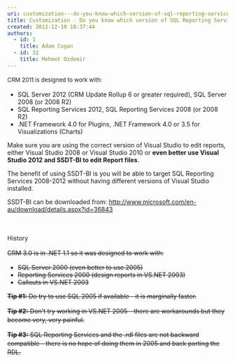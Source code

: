 ```yaml
---
uri: customization---do-you-know-which-version-of-sql-reporting-services-and-visual-studio-you-are-using
title: Customization - Do you know which version of SQL Reporting Services and Visual Studio you are using?
created: 2012-12-10 18:37:44
authors:
  - id: 1
    title: Adam Cogan
  - id: 32
    title: Mehmet Ozdemir
---
```





<span class='intro'> <p> <span class="ssw-rteStyle-FigureNormal"><span style="line-height&#58;1.6;font-size&#58;13px;">CRM 2011 is designed to work with&#58;</span><br></span></p><ul><li>SQL Server 2012 (CRM Update Rollup 6 or greater required), SQL Server 2008 (or 2008 R2)</li><li>SQL Reporting Services 2012, SQL Reporting Services 2008 (or 2008 R2)</li><li>.NET Framework 4.0 for Plugins, .NET Framework 4.0 or 3.5 for Visualizations (Charts)</li></ul><p>Make sure you are using the correct version of Visual Studio to edit reports, either Visual Studio 2008 or Visual Studio 2010 or 
   <strong>even better use Visual Studio 2012 and SSDT-BI to edit Report files</strong>.</p><p>The benefit of using SSDT-BI is you will be able to target SQL Reporting Services 2008-2012 without having different versions of Visual Studio installed.</p><p>SSDT-BI can be downloaded from&#58; 
   <a href="http&#58;//www.microsoft.com/en-au/download/details.aspx?id=36843">http&#58;//www.microsoft.com/en-au/download/details.aspx?id=36843</a></p><p style="line-height&#58;20px;"><span class="ssw-rteStyle-FigureNormal">​</span></p> </span>

<p></p><p style="line-height&#58;20px;"><span class="ssw-rteStyle-FigureNormal">History</span></p><p style="line-height&#58;20px;text-decoration&#58;line-through;">CRM 3.0 is in .NET 1.1 so it was designed to work with&#58;<span style="color&#58;#000000;"></span></p><ul style="text-decoration&#58;line-through;"><li>SQL Server 2000 (even better to use 2005)</li><li>Reporting Services 2000 (design reports in VS.NET 2003)</li><li>Callouts in VS.NET 2003</li></ul><p style="line-height&#58;20px;text-decoration&#58;line-through;"><strong>Tip #1&#58;</strong>&#160;Do try to use SQL 2005 if available - it is marginally faster.</p><p style="line-height&#58;20px;text-decoration&#58;line-through;"><strong>Tip #2&#58;</strong>&#160;Don't try working&#160;in VS.NET 2005 - there are workarounds but they become very, very painful.</p><p style="line-height&#58;20px;text-decoration&#58;line-through;"><strong>Tip #3&#58;</strong>&#160;SQL Reporting Services and the .rdl files are not backward compatible - there is no hope of doing them in 2005 and back porting the RDL.​​</p>


